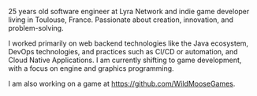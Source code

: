 25 years old software engineer at Lyra Network and indie game
developer living in Toulouse, France.
Passionate about creation, innovation, and problem-solving.

I worked primarily on web backend technologies like the Java ecosystem, DevOps technologies, and practices such as CI/CD or automation, and Cloud Native Applications. I am currently shifting to game development, with a focus on engine and graphics programming. 

I am also working on a game at https://github.com/WildMooseGames. 

